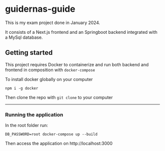 # guidernas-guide

This is my exam project done in January 2024.

It consists of a Next.js frontend and an Springboot backend
integrated with a MySql database.



## Getting started

This project requires Docker to containerize and run both 
backend and frontend in composition with `docker-compose`

To install docker globally on your computer

```
npm i -g docker
```

Then clone the repo with `git clone` to your computer 

---

### Running the application

In the root folder run: 

```
DB_PASSWORD=root docker-compose up --build
``` 

Then access the application on http://localhost:3000
